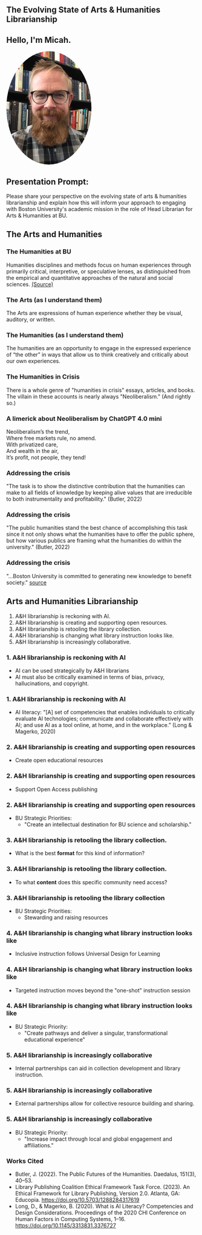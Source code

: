 ## The Evolving State of Arts & Humanities Librarianship


## Hello, I'm Micah.
<img src="./images/saxton_profile.jpg" height=300 style="border-radius: 50%">
<br>


## Presentation Prompt:
Please share your perspective on the evolving state of arts & humanities librarianship and explain how this will inform your approach to engaging with Boston University's academic mission in the role of Head Librarian for Arts & Humanities at BU.


## The Arts and Humanities

### The Humanities at BU
Humanities disciplines and methods focus on human experiences through primarily critical, interpretive, or speculative lenses, as distinguished from the empirical and quantitative approaches of the natural and social sciences. [(Source)](https://www.bu.edu/cas/academics/undergraduate-education/humanities/)

### The Arts (as I understand them)
The Arts are expressions of human experience whether they be visual, auditory, or written.

### The Humanities (as I understand them)
The humanities are an opportunity to engage in the expressed experience of “the other” in ways that allow us to think creatively and critically about our own experiences.

### The Humanities in Crisis
There is a whole genre of "humanities in crisis" essays, articles, and books. The villain in these accounts is nearly always "Neoliberalism." (And rightly so.)

### A limerick about Neoliberalism by ChatGPT 4.0 mini
Neoliberalism’s the trend,  
Where free markets rule, no amend.  
With privatized care,  
And wealth in the air,  
It’s profit, not people, they tend!

### Addressing the crisis
"The task is to show the distinctive contribution that the humanities can make to all fields of knowledge by keeping alive values that are irreducible to both instrumentality and profitability." (Butler, 2022)

### Addressing the crisis
"The public humanities stand the best chance of accomplishing this task since it not only shows what the humanities have to offer the public sphere, but how various publics are framing what the humanities do within the university." (Butler, 2022)

### Addressing the crisis
"…Boston University is committed to generating new knowledge to benefit society." [source](https://www.bu.edu/about/mission-statement/)


## Arts and Humanities Librarianship
1. A&H librarianship is reckoning with AI. 
2. A&H librarianship is creating and supporting open resources.
3. A&H librarianship is retooling the library collection.
4. A&H librarianship is changing what library instruction looks like.
5. A&H librarianship is increasingly collaborative.

### 1. A&H librarianship is reckoning with AI
- AI can be used strategically by A&H librarians
- AI must also be critically examined in terms of bias, privacy, hallucinations, and copyright.

### 1. A&H librarianship is reckoning with AI
- AI literacy: "[A] set of competencies that enables individuals to critically evaluate AI technologies; communicate and collaborate effectively with AI; and use AI as a tool online, at home, and in the workplace.” (Long & Magerko, 2020)

### 2. A&H librarianship is creating and supporting open resources
- Create open educational resources

### 2. A&H librarianship is creating and supporting open resources
- Support Open Access publishing

### 2. A&H librarianship is creating and supporting open resources
- BU Strategic Priorities:
    - "Create an intellectual destination for BU science and scholarship."

### 3. A&H librarianship is retooling the library collection.
- What is the best **format** for this kind of information?

### 3. A&H librarianship is retooling the library collection.
- To what **content** does this specific community need access?

### 3. A&H librarianship is retooling the library collection
- BU Strategic Priorities:
    - Stewarding and raising resources

### 4. A&H librarianship is changing what library instruction looks like
- Inclusive instruction follows Universal Design for Learning

 ### 4. A&H librarianship is changing what library instruction looks like 
- Targeted instruction moves beyond the "one-shot" instruction session

 ### 4. A&H librarianship is changing what library instruction looks like 
 - BU Strategic Priority: 
    - "Create pathways and deliver a singular, transformational educational experience"

### 5. A&H librarianship is increasingly collaborative
- Internal partnerships can aid in collection development and library instruction.

### 5. A&H librarianship is increasingly collaborative
- External partnerships allow for collective resource building and sharing.

### 5. A&H librarianship is increasingly collaborative
- BU Strategic Priority:
    - "Increase impact through local and global engagement and affiliations."


### Works Cited
- Butler, J. (2022). The Public Futures of the Humanities. Daedalus, 151(3), 40–53.
- Library Publishing Coalition Ethical Framework Task Force. (2023). An Ethical Framework for Library Publishing, Version 2.0. Atlanta, GA: Educopia.  https://doi.org/10.5703/1288284317619
- Long, D., & Magerko, B. (2020). What is AI Literacy? Competencies and Design Considerations. Proceedings of the 2020 CHI Conference on Human Factors in Computing Systems, 1–16. https://doi.org/10.1145/3313831.3376727
